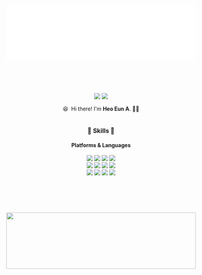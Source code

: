 <img src="https://raw.githubusercontent.com/eunaHeo/matfantinel/master/waves.svg" width="100%" height="150">
<div align = "center">
  <br/><br/><br/><br/>
<p>
  <a href="https://move8282.tistory.com/" target="_blank"><img src="https://img.shields.io/badge/Blog-DD0B78?style=flat-square&logo=GitHub%20Sponsors&logoColor=white"/></a>
  <a href="mailto:sqlplus123@gmail.com" target="_blank"><img src="https://img.shields.io/badge/sqlplus123@gmail.com-EA4335?style=flat-square&logo=Gmail&logoColor=white"/></a>
</p>

<p>
  😆&nbsp; Hi there! I'm <b>Heo Eun A</b>. 🚀💖<br/><br/>
</p>

### 🤍 Skills 🤍
#### Platforms & Languages

<p>
  <img src="https://img.shields.io/badge/HTML-E34F26?style=flat-square&logo=HTML5&logoColor=white"/>
  <img src="https://img.shields.io/badge/CSS-1572B6?style=flat-square&logo=CSS3&logoColor=white"/>
  <img src="https://img.shields.io/badge/Illustrator-FF9A00?style=flat-square&logo=Adobe Illustrator&logoColor=white"/>
  <img src="https://img.shields.io/badge/Photoshop-31A8FF?style=flat-square&logo=Adobe Photoshop&logoColor=white"/>
  <br>
  <img src="https://img.shields.io/badge/JavaScript-F7DF1E?style=flat-square&logo=JavaScript&logoColor=white"/>
  <img src="https://img.shields.io/badge/jQuery-0769AD?style=flat-square&logo=jQuery&logoColor=white"/>
  <img src="https://img.shields.io/badge/Swift-FA7343?style=flat-square&logo=Swift&logoColor=white"/>
  <img src="https://img.shields.io/badge/Java-007396?style=flat-square&logo=Java&logoColor=white"/>
  <br>
  <img src="https://img.shields.io/badge/MySQL-4479A1?style=flat-square&logo=MySQL&logoColor=white"/>
  <img src="https://img.shields.io/badge/PostgreSQL-4169E1?style=flat-square&logo=PostgreSQL&logoColor=white"/>
  <img src="https://img.shields.io/badge/OracleSQL-F80000?style=flat-square&logo=Oracle&logoColor=white"/>
  <img src="https://img.shields.io/badge/MariaDB-1F305F?style=flat-square&logo=MariaDB&logoColor=white"/>
</p>

</div>

<br/><br/><br/><br/>

<img src="https://raw.githubusercontent.com/matfantinel/matfantinel/master/waves.svg" width="100%" height="150">

